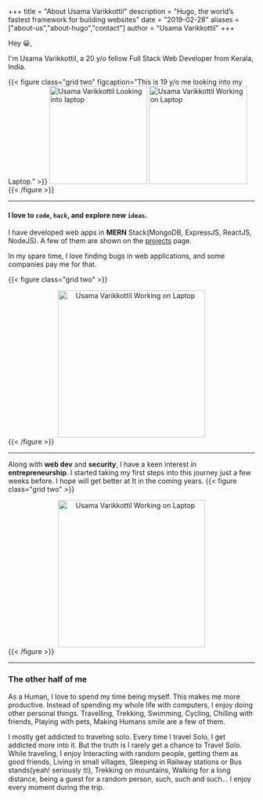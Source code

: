 +++
title = "About Usama Varikkottil"
description = "Hugo, the world’s fastest framework for building websites"
date = "2019-02-28"
aliases = ["about-us","about-hugo","contact"]
author = "Usama Varikkottil"
+++

Hey 😀,

I'm Usama Varikkottil, a 20 y/o fellow Full Stack Web Developer from Kerala, India. 

{{< figure class="grid two" figcaption="This is 19 y/o me looking into my Laptop." >}}
  <img width="200" src="/images/about/1.jpg" alt="Usama Varikkottil Looking into laptop" >
  <img width="200" src="/images/about/2.jpg" alt="Usama Varikkottil Working on Laptop" >
{{< /figure >}}


---


#### I love to `code`, `hack`, and explore new `ideas`. 

I have developed web apps in **MERN** Stack(MongoDB, ExpressJS, ReactJS, NodeJS). A few of them are shown on the [projects](/projects) page.

In my spare time, I love finding bugs in web applications, and some companies pay me for that.

{{< figure class="grid two" >}}
<div style="text-align: center">
  <img height="300" src="/images/about/3.jpg" alt="Usama Varikkottil Working on Laptop" >
</div>
{{< /figure >}}

---

 Along with **web dev** and **security**, I have a keen interest in **entrepreneurship**. I started taking my first steps into this journey just a few weeks before. I hope will get better at It in the coming years.
{{< figure class="grid two" >}}
<div style="text-align: center">
  <img height="300" src="/images/about/5.jpg" alt="Usama Varikkottil Working on Laptop" >
</div>
{{< /figure >}}

---

### The other half of me

As a Human, I love to spend my time being myself. This makes me more productive. Instead of spending my whole life with computers, I enjoy doing other personal things. Travelling, Trekking, Swimming, Cycling, Chilling with friends, Playing with pets, Making Humans smile are a few of them.

I mostly get addicted to traveling solo. Every time I travel Solo, I get addicted more into it. But the truth is I rarely get a chance to Travel Solo. While traveling, I enjoy Interacting with random people, getting them as good friends, Living in small villages, Sleeping in Railway stations or Bus stands(yeah! seriously 🤓), Trekking on mountains, Walking for a long distance, being a guest for a random person, such, such and such... I enjoy every moment during the trip.